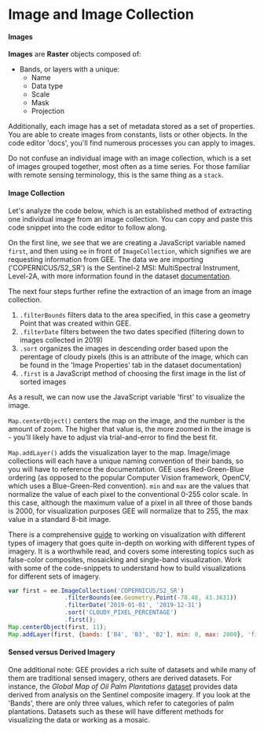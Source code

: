 # Image and Image Collection

#### Images

**Images** are **Raster** objects composed of:

- Bands, or layers with a unique:
  - Name
  - Data type
  - Scale
  - Mask
  - Projection

Additionally, each image has a set of metadata stored as a set of properties. You are able to create images from constants, lists or other objects. In the code editor 'docs', you'll find numerous processes you can apply to images. 

Do not confuse an individual image with an image collection, which is a set of images grouped together, most often as a time series. For those familiar with remote sensing terminology, this is the same thing as a `stack`.

#### Image Collection

Let's analyze the code below, which is an established method of extracting one individual image from an image collection. You can copy and paste this code snippet into the code editor to follow along.

On the first line, we see that we are creating a JavaScript variable named `first`, and then using `ee` in front of `ImageCollection`, which signifies we are requesting information from GEE. The data we are importing ('COPERNICUS/S2_SR') is the Sentinel-2 MSI: MultiSpectral Instrument, Level-2A, with more information found in the dataset [documentation](https://developers.google.com/earth-engine/datasets/catalog/COPERNICUS_S2_SR?hl=en#description). 

The next four steps further refine the extraction of an image from an image collection. 

1. `.filterBounds` filters data to the area specified, in this case a geometry Point that was created within GEE.
2. `.filterDate` filters between the two dates specified (filtering down to images collected in 2019)
3. `.sort` organizes the images in descending order based upon the perentage of cloudy pixels (this is an attribute of the image, which can be found in the 'Image Properties' tab in the dataset documentation) 
4. `.first` is a JavaScript method of choosing the first image in the list of sorted images

As a result, we can now use the JavaScript variable 'first' to visualize the image. 

`Map.centerObject()` centers the map on the image, and the number is the amount of zoom. The higher that value is, the more zoomed in the image is - you'll likely have to adjust via trial-and-error to find the best fit. 

`Map.addLayer()` adds the visualization layer to the map. Image/image collections will each have a unique naming convention of their bands, so you will have to reference the documentation. GEE uses Red-Green-Blue ordering (as opposed to the popular Computer Vision framework, OpenCV, which uses a Blue-Green-Red convention). `min` and `max` are the values that normalize the value of each pixel to the conventional 0-255 color scale. In this case, although the maximum value of a pixel in all three of those bands is 2000, for visualization purposes GEE will normalize that to 255, the max value in a standard 8-bit image. 

There is a comprehensive [guide](https://developers.google.com/earth-engine/guides/image_visualization) to working on visualization with different types of imagery that goes quite in-depth on working with different types of imagery. It is a worthwhile read, and covers some interesting topics such as false-color composites, mosaicking and single-band visualization. Work with some of the code-snippets to understand how to build visualizations for different sets of imagery. 

```js
var first = ee.ImageCollection('COPERNICUS/S2_SR')
                .filterBounds(ee.Geometry.Point(-70.48, 43.3631))
                .filterDate('2019-01-01', '2019-12-31')
                .sort('CLOUDY_PIXEL_PERCENTAGE')
                .first();
Map.centerObject(first, 11);
Map.addLayer(first, {bands: ['B4', 'B3', 'B2'], min: 0, max: 2000}, 'first');
```

#### Sensed versus Derived Imagery

One additional note: GEE provides a rich suite of datasets and while many of them are traditional sensed imagery, others are derived datasets. For instance, the *Global Map of Oil Palm Plantations* [dataset](https://developers.google.com/earth-engine/datasets/catalog/BIOPAMA_GlobalOilPalm_v1) provides data derived from analysis on the Sentinel composite imagery. If you look at the 'Bands', there are only three values, which refer to categories of palm plantations. Datasets such as these will have different methods for visualizing the data or working as a mosaic.



